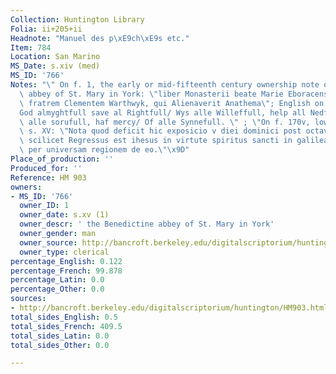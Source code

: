 ```yaml
---
Collection: Huntington Library
Folia: ii+205+ii
Headnote: "Manuel des p\xE9ch\xE9s etc."
Item: 784
Location: San Marino
MS_Date: s.xiv (med)
MS_ID: '766'
Notes: "\" On f. 1, the early or mid-fifteenth century ownership note of the Benedictine\
  \ abbey of St. Mary in York: \"liber Monasterii beate Marie Eboracensis emptus per\
  \ fratrem Clementem Warthwyk, qui Alienaverit Anathema\"; English on f. 139v: \"\
  God almyghtfull save al Rightfull/ Wys alle Willeffull, help all Nedfull/ Gladde\
  \ alle sorufull, haf mercy/ Of alle Synnefull. \" ; \"On f. 170v, lower margin,\
  \ s. XV: \"Nota quod deficit hic exposicio v diei dominici post octavam epiphanie\
  \ scilicet Regressus est ihesus in virtute spiritus sancti in galileam et fama erat\
  \ per universam regionem de eo.\"\x9D"
Place_of_production: ''
Produced_for: ''
Reference: HM 903
owners:
- MS_ID: '766'
  owner_ID: 1
  owner_date: s.xv (1)
  owner_descr: ' the Benedictine abbey of St. Mary in York'
  owner_gender: man
  owner_source: http://bancroft.berkeley.edu/digitalscriptorium/huntington/HM903.html
  owner_type: clerical
percentage_English: 0.122
percentage_French: 99.878
percentage_Latin: 0.0
percentage_Other: 0.0
sources:
- http://bancroft.berkeley.edu/digitalscriptorium/huntington/HM903.html
total_sides_English: 0.5
total_sides_French: 409.5
total_sides_Latin: 0.0
total_sides_Other: 0.0

---
```

